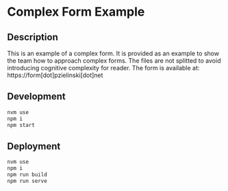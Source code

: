 # Complex Form Example

## Description

This is an example of a complex form.
It is provided as an example to show the team how to approach complex forms.
The files are not splitted to avoid introducing cognitive complexity for reader.
The form is available at: https://form[dot]pzielinski[dot]net

## Development

```bash
nvm use
npm i
npm start
```

## Deployment

```bash
nvm use
npm i
npm run build
npm run serve
```
